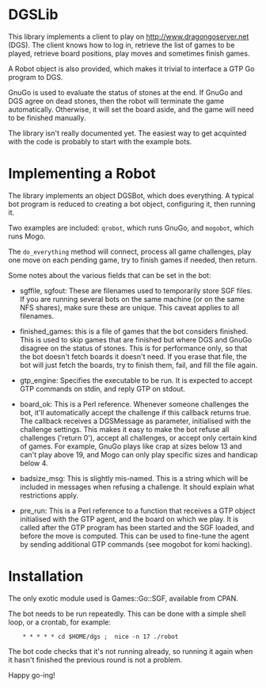 DGSLib
======

This library implements a client to play on
<http://www.dragongoserver.net> (DGS). The client knows how
to log in, retrieve the list of games to be played, retrieve
board positions, play moves and sometimes finish games.

A Robot object is also provided, which makes it trivial to
interface a GTP Go program to DGS.

GnuGo is used to evaluate the status of stones at the end.
If GnuGo and DGS agree on dead stones, then the robot will
terminate the game automatically. Otherwise, it will set the
board aside, and the game will need to be finished manually.


The library isn't really documented yet.  The easiest way to
get acquinted with the code is probably to start with the
example bots.

Implementing a Robot
====================

The library implements an object DGSBot, which does
everything. A typical bot program is reduced to creating a
bot object, configuring it, then running it.

Two examples are included: `qrobot`, which runs GnuGo, and
`mogobot`, which runs Mogo.

The `do_everything` method will connect, process all game
challenges, play one move on each pending game, try to
finish games if needed, then return.

Some notes about the various fields that can be set in the
bot:

* sgffile, sgfout: These are filenames used to temporarily
  store SGF files. If you are running several bots on the same
  machine (or on the same NFS shares), make sure these are
  unique. This caveat applies to all filenames.

* finished_games: this is a file of games that the bot
  considers finished. This is used to skip games that are
  finished but where DGS and GnuGo disagree on the status of
  stones. This is for performance only, so that the bot
  doesn't fetch boards it doesn't need. If you erase that
  file, the bot will just fetch the boards, try to finish
  them, fail, and fill the file again.

* gtp_engine: Specifies the executable to be run. It is
  expected to accept GTP commands on stdin, and reply GTP on
  stdout.

* board_ok: This is a Perl reference. Whenever someone
  challenges the bot, it'll automatically accept the
  challenge if this callback returns true. The callback
  receives a DGSMessage as parameter, initialised with the
  challenge settings. This makes it easy to make the bot
  refuse all challenges ('return 0'), accept all challenges,
  or accept only certain kind of games. For example, GnuGo
  plays like crap at sizes below 13 and can't play above 19,
  and Mogo can only play specific sizes and handicap below 4.

* badsize_msg: This is slightly mis-named. This is a string
  which will be included in messages when refusing a
  challenge. It should explain what restrictions apply.

* pre_run: This is a Perl reference to a function that
  receives a GTP object initialised with the GTP agent, and
  the board on which we play. It is called after the GTP
  program has been started and the SGF loaded, and before the
  move is computed. This can be used to fine-tune the agent by
  sending additional GTP commands (see mogobot for komi hacking).

Installation
============

The only exotic module used is Games::Go::SGF, available
from CPAN.


The bot needs to be run repeatedly. This can be done with a
simple shell loop, or a crontab, for example:

        * * * * * cd $HOME/dgs ;  nice -n 17 ./robot 

The bot code checks that it's not running already, so
running it again when it hasn't finished the previous round
is not a problem.

Happy go-ing!
